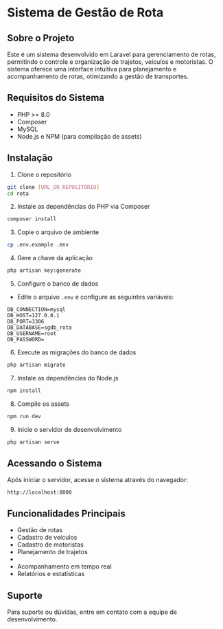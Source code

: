 # Sistema de Gestão de Rota

## Sobre o Projeto
Este é um sistema desenvolvido em Laravel para gerenciamento de rotas, permitindo o controle e organização de trajetos, veículos e motoristas. O sistema oferece uma interface intuitiva para planejamento e acompanhamento de rotas, otimizando a gestão de transportes.

## Requisitos do Sistema
- PHP >= 8.0
- Composer
- MySQL
- Node.js e NPM (para compilação de assets)

## Instalação

1. Clone o repositório
```bash
git clone [URL_DO_REPOSITÓRIO]
cd rota
```

2. Instale as dependências do PHP via Composer
```bash
composer install
```

3. Copie o arquivo de ambiente
```bash
cp .env.example .env
```

4. Gere a chave da aplicação
```bash
php artisan key:generate
```

5. Configure o banco de dados
- Edite o arquivo `.env` e configure as seguintes variáveis:
```
DB_CONNECTION=mysql
DB_HOST=127.0.0.1
DB_PORT=3306
DB_DATABASE=sgdb_rota
DB_USERNAME=root
DB_PASSWORD=
```

6. Execute as migrações do banco de dados
```bash
php artisan migrate
```

7. Instale as dependências do Node.js
```bash
npm install
```

8. Compile os assets
```bash
npm run dev
```

9. Inicie o servidor de desenvolvimento
```bash
php artisan serve
```

## Acessando o Sistema
Após iniciar o servidor, acesse o sistema através do navegador:
```
http://localhost:8000
```

## Funcionalidades Principais
- Gestão de rotas
- Cadastro de veículos
- Cadastro de motoristas
- Planejamento de trajetos
- 
- Acompanhamento em tempo real
- Relatórios e estatísticas

## Suporte
Para suporte ou dúvidas, entre em contato com a equipe de desenvolvimento.

